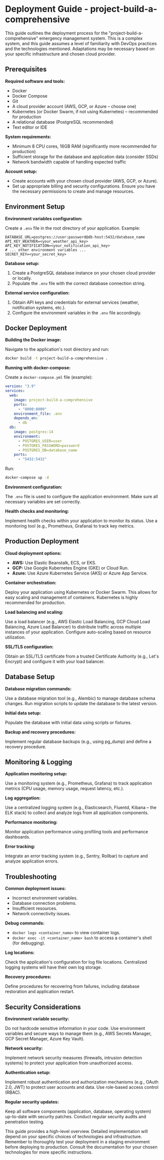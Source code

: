 # Deployment Guide - project-build-a-comprehensive

This guide outlines the deployment process for the "project-build-a-comprehensive" emergency management system.  This is a complex system, and this guide assumes a level of familiarity with DevOps practices and the technologies mentioned.  Adaptations may be necessary based on your specific infrastructure and chosen cloud provider.

## Prerequisites

**Required software and tools:**

* Docker
* Docker Compose
* Git
* A cloud provider account (AWS, GCP, or Azure – choose one)
* Kubernetes (or Docker Swarm, if not using Kubernetes) – recommended for production
* A relational database (PostgreSQL recommended)
* Text editor or IDE


**System requirements:**

*  Minimum 8 CPU cores, 16GB RAM (significantly more recommended for production)
*  Sufficient storage for the database and application data (consider SSDs)
*  Network bandwidth capable of handling expected traffic


**Account setup:**

* Create accounts with your chosen cloud provider (AWS, GCP, or Azure).
* Set up appropriate billing and security configurations.  Ensure you have the necessary permissions to create and manage resources.


## Environment Setup

**Environment variables configuration:**

Create a `.env` file in the root directory of your application.  Example:

```
DATABASE_URL=postgres://user:password@db-host:5432/database_name
API_KEY_WEATHER=<your_weather_api_key>
API_KEY_NOTIFICATION=<your_notification_api_key>
# ... other environment variables ...
SECRET_KEY=<your_secret_key>
```

**Database setup:**

1. Create a PostgreSQL database instance on your chosen cloud provider or locally.
2.  Populate the `.env` file with the correct database connection string.

**External service configuration:**

1. Obtain API keys and credentials for external services (weather, notification systems, etc.).
2. Configure the environment variables in the `.env` file accordingly.


## Docker Deployment

**Building the Docker image:**

Navigate to the application's root directory and run:

```bash
docker build -t project-build-a-comprehensive .
```

**Running with docker-compose:**

Create a `docker-compose.yml` file (example):

```yaml
version: "3.9"
services:
  web:
    image: project-build-a-comprehensive
    ports:
      - "8000:8000"
    environment_file: .env
    depends_on:
      - db
  db:
    image: postgres:14
    environment:
      - POSTGRES_USER=user
      - POSTGRES_PASSWORD=password
      - POSTGRES_DB=database_name
    ports:
      - "5432:5432"
```

Run:

```bash
docker-compose up -d
```

**Environment configuration:**

The `.env` file is used to configure the application environment.  Make sure all necessary variables are set correctly.

**Health checks and monitoring:**

Implement health checks within your application to monitor its status.  Use a monitoring tool (e.g., Prometheus, Grafana) to track key metrics.


## Production Deployment

**Cloud deployment options:**

* **AWS:** Use Elastic Beanstalk, ECS, or EKS.
* **GCP:** Use Google Kubernetes Engine (GKE) or Cloud Run.
* **Azure:** Use Azure Kubernetes Service (AKS) or Azure App Service.

**Container orchestration:**

Deploy your application using Kubernetes or Docker Swarm.  This allows for easy scaling and management of containers.  Kubernetes is highly recommended for production.

**Load balancing and scaling:**

Use a load balancer (e.g., AWS Elastic Load Balancing, GCP Cloud Load Balancing, Azure Load Balancer) to distribute traffic across multiple instances of your application.  Configure auto-scaling based on resource utilization.

**SSL/TLS configuration:**

Obtain an SSL/TLS certificate from a trusted Certificate Authority (e.g., Let's Encrypt) and configure it with your load balancer.


## Database Setup

**Database migration commands:**

Use a database migration tool (e.g., Alembic) to manage database schema changes.  Run migration scripts to update the database to the latest version.

**Initial data setup:**

Populate the database with initial data using scripts or fixtures.

**Backup and recovery procedures:**

Implement regular database backups (e.g., using pg_dump) and define a recovery procedure.


## Monitoring & Logging

**Application monitoring setup:**

Use a monitoring system (e.g., Prometheus, Grafana) to track application metrics (CPU usage, memory usage, request latency, etc.).

**Log aggregation:**

Use a centralized logging system (e.g., Elasticsearch, Fluentd, Kibana – the ELK stack) to collect and analyze logs from all application components.

**Performance monitoring:**

Monitor application performance using profiling tools and performance dashboards.

**Error tracking:**

Integrate an error tracking system (e.g., Sentry, Rollbar) to capture and analyze application errors.


## Troubleshooting

**Common deployment issues:**

* Incorrect environment variables.
* Database connection problems.
* Insufficient resources.
* Network connectivity issues.

**Debug commands:**

* `docker logs <container_name>` to view container logs.
* `docker exec -it <container_name> bash` to access a container's shell (for debugging).

**Log locations:**

Check the application's configuration for log file locations.  Centralized logging systems will have their own log storage.

**Recovery procedures:**

Define procedures for recovering from failures, including database restoration and application restart.


## Security Considerations

**Environment variable security:**

Do not hardcode sensitive information in your code. Use environment variables and secure ways to manage them (e.g., AWS Secrets Manager, GCP Secret Manager, Azure Key Vault).

**Network security:**

Implement network security measures (firewalls, intrusion detection systems) to protect your application from unauthorized access.

**Authentication setup:**

Implement robust authentication and authorization mechanisms (e.g., OAuth 2.0, JWT) to protect user accounts and data.  Use role-based access control (RBAC).

**Regular security updates:**

Keep all software components (application, database, operating system) up-to-date with security patches.  Conduct regular security audits and penetration testing.


This guide provides a high-level overview.  Detailed implementation will depend on your specific choices of technologies and infrastructure.  Remember to thoroughly test your deployment in a staging environment before deploying to production.  Consult the documentation for your chosen technologies for more specific instructions.
